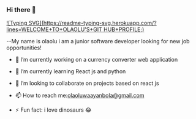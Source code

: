 ### Hi there 👋
[![Typing SVG](https://readme-typing-svg.herokuapp.com/?lines=WELCOME+TO+OLAOLU'S+GIT HUB+PROFILE;)](https://git.io/typing-svg)

--My name is olaolu i am a junior software developer looking for new job opportunities!

- 🔭 I’m currently working on a currency converter web application
 
- 🌱 I’m currently learning React js and python
 
- 👯 I’m looking to collaborate on projects based on react js

- 📫 How to reach me:olaoluwaayanbola@gmail.com
 
- ⚡ Fun fact: i love dinosaurs 😂

